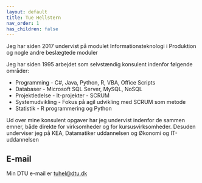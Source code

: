 ```yaml
---
layout: default
title: Tue Hellstern
nav_order: 1
has_children: false
---
```


Jeg har siden 2017 undervist på modulet Informationsteknologi i Produktion og nogle andre beslægtede moduler

Jeg har siden 1995 arbejdet som selvstændig konsulent indenfor følgende områder:

- Programming - C#, Java, Python, R, VBA, Office Scripts
- Databaser - Microsoft SQL Server, MySQL, NoSQL
- Projektledelse - It-projekter - SCRUM
- Systemudvikling - Fokus på agil udvikling med SCRUM som metode
- Statistik - R programmering og Python

Ud over mine konsulent opgaver har jeg undervist indenfor de sammen emner, både direkte for virksomheder og for kursusvirksomheder. Desuden underviser jeg på KEA, Datamatiker uddannelsen og Økonomi og IT-uddannelsen

## E-mail
Min DTU e-mail er <tuhel@dtu.dk>